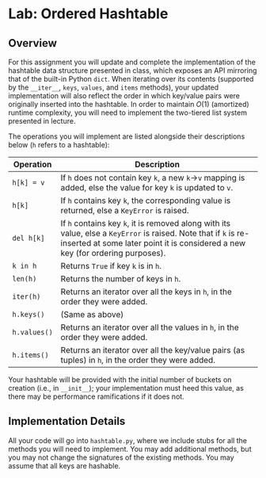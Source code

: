 # Lab: Ordered Hashtable

## Overview

For this assignment you will update and complete the implementation of the hashtable data structure presented in class, which exposes an API mirroring that of the built-in Python `dict`. When iterating over its contents (supported by the `__iter__`, `keys`, `values`, and `items` methods), your updated implementation will also reflect the order in which key/value pairs were originally inserted into the hashtable. In order to maintain $O(1)$ (amortized) runtime complexity, you will need to implement the two-tiered list system presented in lecture.

The operations you will implement are listed alongside their descriptions below (`h` refers to a hashtable):

| Operation | Description |
|-----------|-------------|
| `h[k] = v` | If `h` does not contain key `k`, a new `k`&rightarrow;`v` mapping is added, else the value for key `k` is updated to `v`. |
| `h[k]`    | If `h` contains key `k`, the corresponding value is returned, else a `KeyError` is raised. |
| `del h[k]` | If `h` contains key `k`, it is removed along with its value, else a `KeyError` is raised. Note that if `k` is re-inserted at some later point it is considered a new key (for ordering purposes). |
| `k in h` | Returns `True` if key `k` is in `h`. |
| `len(h)` | Returns the number of keys in `h`. |
| `iter(h)` | Returns an iterator over all the keys in `h`, in the order they were added. |
| `h.keys()` | (Same as above) |
| `h.values()` | Returns an iterator over all the values in `h`, in the order they were added. |
| `h.items()` | Returns an iterator over all the key/value pairs (as tuples) in `h`, in the order they were added. |

Your hashtable will be provided with the initial number of buckets on creation (i.e., in `__init__`); your implementation must heed this value, as there may be performance ramifications if it does not.

## Implementation Details

All your code will go into `hashtable.py`, where we include stubs for all the methods you will need to implement. You may add additional methods, but you may not change the signatures of the existing methods. You may assume that all keys are hashable.
